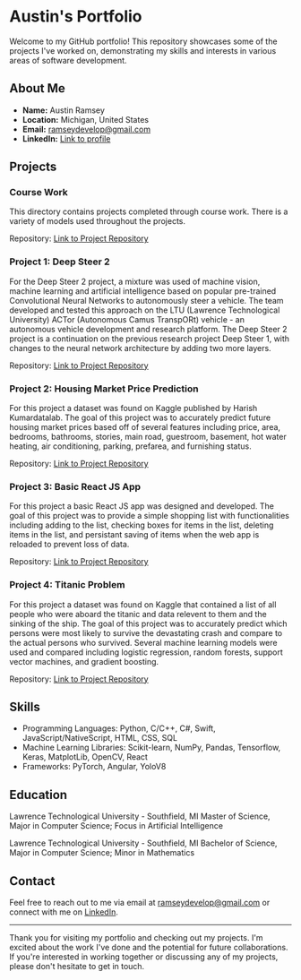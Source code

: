 # Austin's Portfolio

Welcome to my GitHub portfolio! This repository showcases some of the projects I've worked on, demonstrating my skills and interests in various areas of software development.

## About Me

- **Name:** Austin Ramsey
- **Location:** Michigan, United States
- **Email:** ramseydevelop@gmail.com
- **LinkedIn:** [Link to profile](https://www.linkedin.com/in/austin-r-7777a8180/)

## Projects

### Course Work

This directory contains projects completed through course work. There is a variety of models used throughout the projects.

Repository: [Link to Project Repository](projects/machine-learning/course-work)

### Project 1: Deep Steer 2

For the Deep Steer 2 project, a mixture was used of machine vision, machine learning and artificial intelligence based on popular pre-trained Convolutional Neural Networks to autonomously steer a vehicle.  The team developed and tested this approach on the LTU (Lawrence Technological University) ACTor (Autonomous Camus TranspORt) vehicle - an autonomous vehicle development and research platform. The Deep Steer 2 project is a continuation on the previous research project Deep Steer 1, with changes to the neural network architecture by adding two more layers.

Repository: [Link to Project Repository](projects/machine-learning/deep-steer-2)

### Project 2: Housing Market Price Prediction

For this project a dataset was found on Kaggle published by Harish Kumardatalab. The goal of this project was to accurately predict future housing market prices based off of several features including price, area, bedrooms, bathrooms, stories, main road, guestroom, basement, hot water heating, air conditioning, parking, prefarea, and furnishing status.

Repository: [Link to Project Repository](projects/machine-learning/housing-market-price-prediction)

### Project 3: Basic React JS App

For this project a basic React JS app was designed and developed. The goal of this project was to provide a simple shopping list with functionalities including adding to the list, checking boxes for items in the list, deleting items in the list, and persistant saving of items when the web app is reloaded to prevent loss of data.

Repository: [Link to Project Repository](projects/react-app)

### Project 4: Titanic Problem

For this project a dataset was found on Kaggle that contained a list of all people who were aboard the titanic and data relevent to them and the sinking of the ship. The goal of this project was to accurately predict which persons were most likely to survive the devastating crash and compare to the actual persons who survived. Several machine learning models were used and compared including logistic regression, random forests, support vector machines, and gradient boosting.

Repository: [Link to Project Repository](projects/machine-learning/titanic-problem)

## Skills

- Programming Languages: Python, C/C++, C#, Swift, JavaScript/NativeScript, HTML, CSS, SQL
- Machine Learning Libraries: Scikit-learn, NumPy, Pandas, Tensorflow, Keras, MatplotLib, OpenCV, React
- Frameworks: PyTorch, Angular, YoloV8

## Education

Lawrence Technological University - Southfield, MI
Master of Science, Major in Computer Science; Focus in Artificial Intelligence

Lawrence Technological University - Southfield, MI
Bachelor of Science, Major in Computer Science; Minor in Mathematics

## Contact

Feel free to reach out to me via email at ramseydevelop@gmail.com or connect with me on [LinkedIn](https://www.linkedin.com/in/yourusername/).

---

Thank you for visiting my portfolio and checking out my projects. I'm excited about the work I've done and the potential for future collaborations. If you're interested in working together or discussing any of my projects, please don't hesitate to get in touch.

